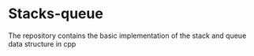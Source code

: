 # Stacks-queue

The repository contains the basic implementation of the stack and queue data structure in cpp
